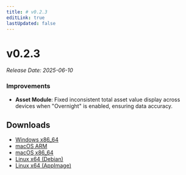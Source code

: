 ```yaml
---
title: # v0.2.3
editLink: true
lastUpdated: false
---
```


# v0.2.3

_Release Date: 2025-06-10_

### Improvements

- **Asset Module**: Fixed inconsistent total asset value display across devices when "Overnight" is enabled, ensuring data accuracy.

## Downloads

- [Windows x86_64](https://assets.lbkrs.com/github/release/longbridge-desktop/stable/longbridge-v0.2.3-windows-x86_64.exe)
- [macOS ARM](https://assets.lbkrs.com/github/release/longbridge-desktop/stable/longbridge-v0.2.3-macos-aarch64.dmg)
- [macOS x86_64](https://assets.lbkrs.com/github/release/longbridge-desktop/stable/longbridge-v0.2.3-macos-x86_64.dmg)
- [Linux x64 (Debian)](https://assets.lbkrs.com/github/release/longbridge-desktop/stable/longbridge-v0.2.3-linux-x86_64.deb)
- [Linux x64 (AppImage)](https://assets.lbkrs.com/github/release/longbridge-desktop/stable/longbridge-v0.2.3-linux-x86_64.AppImage)
